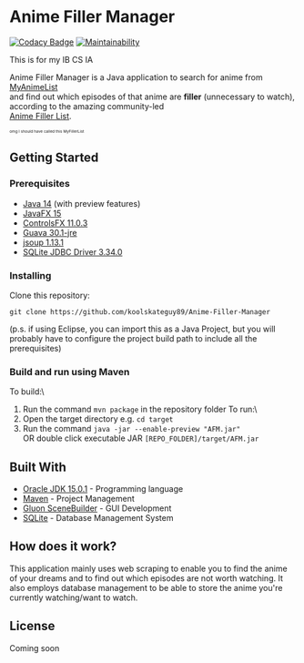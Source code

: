 # Anime Filler Manager

[![Codacy Badge](https://app.codacy.com/project/badge/Grade/e43cf0251bdf4f49aae15f7e82808a01)](https://www.codacy.com/gh/koolskateguy89/Anime-Filler-Manager/dashboard?utm_source=github.com&amp;utm_medium=referral&amp;utm_content=koolskateguy89/Anime-Filler-Manager&amp;utm_campaign=Badge_Grade)
[![Maintainability](https://api.codeclimate.com/v1/badges/774d8a80335d28beb533/maintainability)](https://codeclimate.com/github/koolskateguy89/Anime-Filler-Manager/maintainability)

This is for my IB CS IA

Anime Filler Manager is a Java application to search for anime from \
[MyAnimeList](https://myanimelist.net/) \
and find out which episodes of that anime are **filler** (unnecessary to watch), according to the amazing community-led \
[Anime Filler List](https://www.animefillerlist.com/).

<sub><sup><sub><sup>
omg I should have called this MyFillerList
</sup></sub></sup></sub>

## Getting Started

### Prerequisites

-  [Java 14](https://www.oracle.com/uk/java/technologies/javase-downloads.html) (with preview features)
-  [JavaFX 15](https://openjfx.io/)
-  [ControlsFX 11.0.3](https://github.com/controlsfx/controlsfx)
-  [Guava 30.1-jre](https://github.com/google/guava)
-  [jsoup 1.13.1](https://jsoup.org/)
-  [SQLite JDBC Driver 3.34.0](https://github.com/xerial/sqlite-jdbc)

### Installing

Clone this repository:
```
git clone https://github.com/koolskateguy89/Anime-Filler-Manager
```

(p.s. if using Eclipse, you can import this as a Java Project, but you will probably have to configure the project build path to include all the prerequisites)

### Build and run using Maven

To build:\
1.  Run the command `mvn package` in the repository folder
To run:\
2.  Open the target directory e.g. `cd target`
3.  Run the command `java -jar --enable-preview "AFM.jar"`\
    OR double click executable JAR `[REPO_FOLDER]/target/AFM.jar`

## Built With

-  [Oracle JDK 15.0.1](https://www.oracle.com/uk/java/technologies/javase-jdk15-downloads.html) - Programming language
-  [Maven](https://maven.apache.org/) - Project Management
-  [Gluon SceneBuilder](https://gluonhq.com/products/scene-builder/) - GUI Development
-  [SQLite](https://www.sqlite.org/index.html) - Database Management System

## How does it work?

This application mainly uses web scraping to enable you to find the anime of your dreams and to find out which episodes are not worth watching. It also employs database management to be able to store the anime you're currently watching/want to watch.

## License

Coming soon
